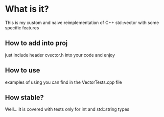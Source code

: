 # What is it?
This is my custom and naive reimplementation of C++ std::vector with some specific features

## How to add into proj
just include header cvector.h into your code and enjoy

## How to use
examples of using you can find in the VectorTests.cpp file

## How stable?
Well... it is covered with tests only for int and std::string types
